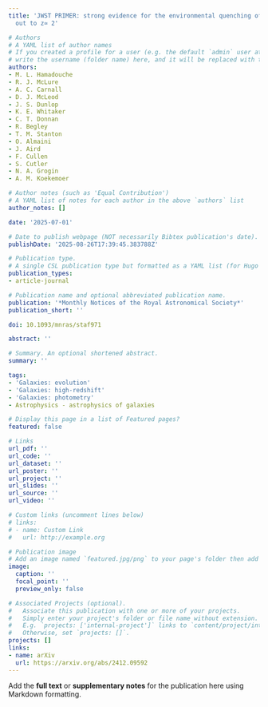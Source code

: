 ```yaml
---
title: 'JWST PRIMER: strong evidence for the environmental quenching of low-mass galaxies
  out to z≃ 2'

# Authors
# A YAML list of author names
# If you created a profile for a user (e.g. the default `admin` user at `content/authors/admin/`), 
# write the username (folder name) here, and it will be replaced with their full name and linked to their profile.
authors:
- M. L. Hamadouche
- R. J. McLure
- A. C. Carnall
- D. J. McLeod
- J. S. Dunlop
- K. E. Whitaker
- C. T. Donnan
- R. Begley
- T. M. Stanton
- O. Almaini
- J. Aird
- F. Cullen
- S. Cutler
- N. A. Grogin
- A. M. Koekemoer

# Author notes (such as 'Equal Contribution')
# A YAML list of notes for each author in the above `authors` list
author_notes: []

date: '2025-07-01'

# Date to publish webpage (NOT necessarily Bibtex publication's date).
publishDate: '2025-08-26T17:39:45.383788Z'

# Publication type.
# A single CSL publication type but formatted as a YAML list (for Hugo requirements).
publication_types:
- article-journal

# Publication name and optional abbreviated publication name.
publication: '*Monthly Notices of the Royal Astronomical Society*'
publication_short: ''

doi: 10.1093/mnras/staf971

abstract: ''

# Summary. An optional shortened abstract.
summary: ''

tags:
- 'Galaxies: evolution'
- 'Galaxies: high-redshift'
- 'Galaxies: photometry'
- Astrophysics - astrophysics of galaxies

# Display this page in a list of Featured pages?
featured: false

# Links
url_pdf: ''
url_code: ''
url_dataset: ''
url_poster: ''
url_project: ''
url_slides: ''
url_source: ''
url_video: ''

# Custom links (uncomment lines below)
# links:
# - name: Custom Link
#   url: http://example.org

# Publication image
# Add an image named `featured.jpg/png` to your page's folder then add a caption below.
image:
  caption: ''
  focal_point: ''
  preview_only: false

# Associated Projects (optional).
#   Associate this publication with one or more of your projects.
#   Simply enter your project's folder or file name without extension.
#   E.g. `projects: ['internal-project']` links to `content/project/internal-project/index.md`.
#   Otherwise, set `projects: []`.
projects: []
links:
- name: arXiv
  url: https://arxiv.org/abs/2412.09592
---
```


Add the **full text** or **supplementary notes** for the publication here using Markdown formatting.
